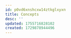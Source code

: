 ```yaml
---
id: p0vd6xnshcxw14ztkglxyxn
title: Concepts
desc: ''
updated: 1755716828102
created: 1729878944496
---
```

